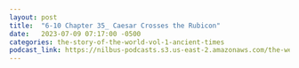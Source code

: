 ```yaml
---
layout: post
title:  "6-10 Chapter 35_ Caesar Crosses the Rubicon"
date:   2023-07-09 07:17:00 -0500
categories: the-story-of-the-world-vol-1-ancient-times
podcast_link: https://nilbus-podcasts.s3.us-east-2.amazonaws.com/the-well-trained-mind/The%20Story%20of%20the%20World%20Vol.%201%20Ancient%20Times/6-10%20Chapter%2035_%20Caesar%20Crosses%20the%20Rubicon.mp3
---
```

